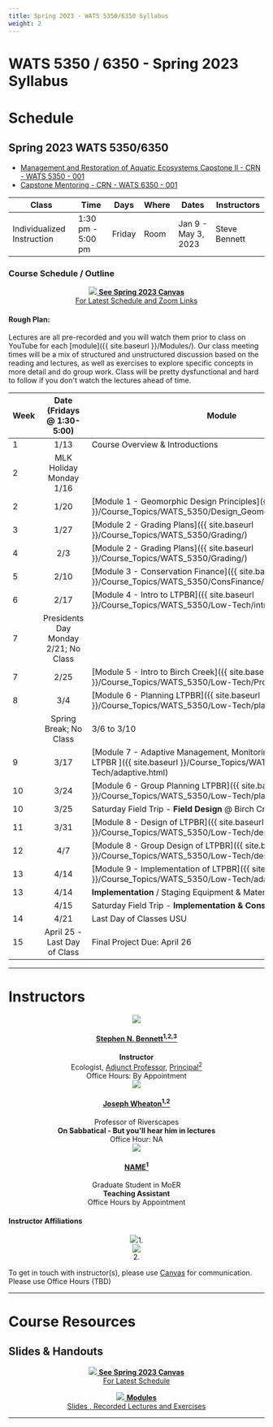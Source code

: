 ```yaml
---
title: Spring 2023 - WATS 5350/6350 Syllabus
weight: 2
---
```


# WATS 5350 / 6350 - Spring 2023 Syllabus



# Schedule

## Spring 2023 WATS 5350/6350
<!--- Don't forget to update CRNs and link --->
- [Management and Restoration of Aquatic Ecosystems Capstone II - CRN - WATS 5350 - 001]()
- [Capstone Mentoring - CRN - WATS 6350 - 001]()



| Class     | Time              | Days | Where                     | Dates                 |  Instructors                                                                                         |
|----------|-------------------|------|---------------------------|-----------------------------|-----------------------------------------------------------------------------------------------------|
| Individualized Instruction | 1:30 pm - 5:00 pm | Friday | Room   | Jan 9 - May 3,  2023 | Steve Bennett |



### Course Schedule / Outline


<div align="center">
<a class="hollow button" href="" target="blank"><img src="{{ site.baseurl }}/assets/images/canvas_logo.png">  <b>See Spring 2023 Canvas</b><br> For Latest Schedule and Zoom Links</a>
</div>

#### Rough Plan:

Lectures are all pre-recorded and you will watch them prior to class on YouTube for each [module]({{ site.baseurl }}/Modules/). Our class meeting times will be a mix of structured and unstructured discussion based on the reading and lectures, as well as exercises to explore specific concepts in more detail and do group work. Class will be pretty dysfunctional and hard to follow if you don't watch the lectures ahead of time.   

| Week |                 Date (Fridays @ 1:30-5:00)                 | Module                                           |
| ---- | :----------------------------------: | ------------------------------------------------ |
| 1    |                 1/13                 |  Course Overview & Introductions  |
| 2    |       MLK Holiday Monday 1/16        |                                                  |
| 2    |                 1/20                 | [Module 1 - Geomorphic Design Principles]({{ site.baseurl }}/Course_Topics/WATS_5350/Design_Geomorphic_Principles.html)  |
| 3    |                 1/27                 | [Module 2 - Grading Plans]({{ site.baseurl }}/Course_Topics/WATS_5350/Grading/)  |
| 4    |                 2/3                  | [Module 2 - Grading Plans]({{ site.baseurl }}/Course_Topics/WATS_5350/Grading/)  |
| 5    |                 2/10                 | [Module 3 - Conservation Finance]({{ site.baseurl }}/Course_Topics/WATS_5350/ConsFinance/) |
| 6    |                 2/17                 | [Module 4 - Intro to LTPBR]({{ site.baseurl }}/Course_Topics/WATS_5350/Low-Tech/intro.html)  |
| 7    | Presidents Day Monday 2/21; No Class |                                                  |
| 7    |                 2/25                 | [Module 5 - Intro to Birch Creek]({{ site.baseurl }}/Course_Topics/WATS_5350/Low-Tech/Projects/birch/)  |
| 8    |                 3/4                  | [Module 6 - Planning LTPBR]({{ site.baseurl }}/Course_Topics/WATS_5350/Low-Tech/planning.html) |
|     | Spring Break; No Class |      3/6 to 3/10                                            |
| 9    |                 3/17                 | [Module 7 -  Adaptive Management, Monitoring and Permitting of LTPBR ]({{ site.baseurl }}/Course_Topics/WATS_5350/Low-Tech/adaptive.html) |
| 10   |                 3/24                 | [Module 6 - Group Planning LTPBR]({{ site.baseurl }}/Course_Topics/WATS_5350/Low-Tech/planning.html) |
| 10   |                 3/25                 |    Saturday Field Trip - **Field Design** @ Birch Creek                                          |
| 11   |                 3/31                | [Module 8 - Design of LTPBR]({{ site.baseurl }}/Course_Topics/WATS_5350/Low-Tech/design.html) |
| 12   |                 4/7                 | [Module 8 - Group Design of LTPBR]({{ site.baseurl }}/Course_Topics/WATS_5350/Low-Tech/design.html) |
| 13   |                 4/14                  | [Module 9 - Implementation of LTPBR]({{ site.baseurl }}/Course_Topics/WATS_5350/Low-Tech/adaptive.html) |
| 13   |                 4/14                 | **Implementation** / Staging Equipment & Materials  |
|    |                 4/15                 |    Saturday Field Trip - **Implementation & Construction**                             |
| 14   |                 4/21                 |     Last Day of Classes USU                                           |
| 15   |               April 25 - Last Day of Class                  |     Final Project Due: April 26                                         |





------
# Instructors

<div class="row small-up-2 medium-up-2 large-up-4" align="center">

  <div class="column column-block">
    <a href="https://www.researchgate.net/profile/Stephen_Bennett8"><img src="https://lowtechpbr.restoration.usu.edu/assets/images/people/bennett-round_orig.png"></a>
    <h4><a href="https://www.researchgate.net/profile/Stephen_Bennett8">Stephen N. Bennett<sup>1,2,3</sup></a></h4>
    <b>Instructor</b><br>
    Ecologist, <a href="https://qcnr.usu.edu/directory/bennett_stephen">Adjunct Professor</a>, <a href="https://www.anabranchsolutions.com/stephen-bennett.html">Principal<sup>2</sup></a><br>
    Office Hours:  By Appointment
  </div>

  <div class="column column-block">
    <a href="https://www.researchgate.net/profile/Joseph_Wheaton"><img src="{{ site.baseurl }}/assets/images/people/JoeWheaton.png"></a>
    <h4><a href="http://joewheaton.org">Joseph Wheaton<sup>1,2</sup></a></h4>
    Professor of Riverscapes<br>
   <b>On Sabbatical - But you'll hear him in lectures </b><br>
   Office Hour: NA
  </div>

  <div class="column column-block">
    <a href="https://qcnr.usu.edu/wats/people/graduates/"><img src="{{ site.baseurl }}/assets/images/people/"></a>
    <h4><a href="">NAME<sup>1</sup></a></h4>
    Graduate Student in MoER<br>
   <b>Teaching Assistant</b><br>
   Office Hours by Appointment
  </div>


</div>

#### Instructor Affiliations

<div class="row small-up-2 medium-up-2 large-up-5" align="center">

  <div class="column column-block">
    <a href="https://qcnr.usu.edu/wats/index"><img src="{{ site.baseurl }}/assets/images/logos/USU.png"></a>1. 
  </div>

  <div class="column column-block">
	<a href="http://www.anabranchsolutions.com"><img src="{{ site.baseurl }}/assets/images/logos/anabranch.png"></a><br>2. 
  </div>


</div>



To get in touch with instructor(s), please use [Canvas](https://usu.instructure.com/courses/) for communication. 
Please use Office Hours (TBD) <i class="fa fa-search" aria-hidden="true"></i>




--------
# Course Resources


## Slides & Handouts



<div align="center">
<a class="hollow button" href="https://usu.instructure.com/courses/" target="blank"><img src="{{ site.baseurl }}/assets/images/canvas_logo.png">  <b>See Spring 2023 Canvas</b><br> For Latest Schedule</a>

<a class="hollow button" href="{{ site.baseurl }}/Course_Topics/WATS_5350/"><img src="{{ site.baseurl }}/assets/images/presentation.png"> <b>Modules</b> <br> Slides  <i class="fa fa-file-pdf-o" aria-hidden="true"></i>, Recorded Lectures <i class="fa fa-youtube-play" aria-hidden="true"></i> and Exercises </a>



</div>



---------

<!-----

# The  Students and Their Work

## 2023 Cohort

Their hard work is showcased in some of their course websites below.

| Student               | Student Status and Department | Course Website                                                                  |
|-----------------------|-----------------------------|---------------------------------------------------------------------------------|
| [Triton Abeyta](https://sites.google.com/view/tritonabeytawats5150/home?authuser=0)         | Undergrad in WATS           |     [![site]({{ site.baseurl }}/assets/images/people/2021/Triton.png)](https://sites.google.com/view/tritonabeytawats5150/home?authuser=0){:target="_blank"}          |
| [Jens Ammon](https://jensammon5.wixsite.com/jens/fluvial-geomorphology)            | Undergrad in WATS           |    [![site]({{ site.baseurl }}/assets/images/people/2021/Jens.png)](https://jensammon5.wixsite.com/jens/fluvial-geomorphology){:target="_blank"}                    |
| [Alec Andretti](https://sites.google.com/aggiemail.usu.edu/alec-arditti-fluvial/home?authuser=0)         | Graduate in WATS            | [![site]({{ site.baseurl }}/assets/images/people/2021/Alec.png)](https://sites.google.com/aggiemail.usu.edu/alec-arditti-fluvial/home?authuser=0){:target="_blank"} |
| [Devin Baumer](https://baumdevi.wixsite.com/dbaumer)          | Graduate in WATS            |  [![site]({{ site.baseurl }}/assets/images/people/2021/Devin.png)](https://baumdevi.wixsite.com/dbaumer){:target="_blank"}                                            |
| [Gabe Benitez](https://gavabe45.wixsite.com/website)          | Graduate in CEE             |   [![site]({{ site.baseurl }}/assets/images/people/2021/Gabe.png)](https://gavabe45.wixsite.com/website){:target="_blank"}                                           |
| [Bryce Bollinger](https://sites.google.com/aggiemail.usu.edu/bryce-5150/home?authuser=0)       | Undergrad in  WATS          |   [![site]({{ site.baseurl }}/assets/images/people/2021/Bryce.png)](https://sites.google.com/aggiemail.usu.edu/bryce-5150/home?authuser=0){:target="_blank"}          |
| [Haley Canham](https://sites.google.com/aggiemail.usu.edu/hcanham-fluvial/home?authuser=0)          | Graduate in CEE             |   [![site]({{ site.baseurl }}/assets/images/people/2021/Haley.png)](https://sites.google.com/aggiemail.usu.edu/hcanham-fluvial/home?authuser=0){:target="_blank"}     |
| [Amy Carmellini](https://sites.google.com/aggiemail.usu.edu/fluv/home?authuser=0)        | Graduate in CEE             |    [![site]({{ site.baseurl }}/assets/images/people/2021/Amy.png)](https://sites.google.com/aggiemail.usu.edu/fluv/home?authuser=0){:target="_blank"}               |
| [Jeffrey Chandler](https://sites.google.com/view/jeffreycgeomorphology/home?authuser=0)      | Undergrad in WILD           |   [![site]({{ site.baseurl }}/assets/images/people/2021/Jeffrey.png)](https://sites.google.com/view/jeffreycgeomorphology/home?authuser=0){:target="_blank"}            |
| [Casey Choate](https://cchoate2.wixsite.com/fluvial)          | Undergrad in WATS           |     [![site]({{ site.baseurl }}/assets/images/people/2021/Casey.png)](https://cchoate2.wixsite.com/fluvial){:target="_blank"}                                         |
| [Daniel Cremin-Thurber](https://danielthurber.weebly.com/fluvial-geomorphology) | Graduate in CEE             |      [![site]({{ site.baseurl }}/assets/images/people/2021/Daniel.png)](https://danielthurber.weebly.com/fluvial-geomorphology){:target="_blank"}                      |
| [Denny Haynes ](https://fluvialhaynes.weebly.com/)         | Graduate in WATS            |      [![site]({{ site.baseurl }}/assets/images/people/2021/Denny.png)](https://fluvialhaynes.weebly.com/){:target="_blank"}                                           |
| [Lauren Herbine](https://sites.google.com/aggiemail.usu.edu/lauren-herbine-fluvgeomorph/home )        | Graduate in WATS            |   [![site]({{ site.baseurl }}/assets/images/people/2021/Lauren.png)](https://sites.google.com/aggiemail.usu.edu/lauren-herbine-fluvgeomorph/home){:target="_blank"}   |
| [Megh Raj](https://fluvialtalk.weebly.com/)              | Graduate in CEE             |     [![site]({{ site.baseurl }}/assets/images/people/2021/Megh.png)](https://fluvialtalk.weebly.com/){:target="_blank"}                                              |
| [Carter Lybeck](https://sites.google.com/view/fluvialgeomorphology/home?authuser=0)         | Undergrad in WATS           |    [![site]({{ site.baseurl }}/assets/images/people/2021/Carter.png)](https://sites.google.com/view/fluvialgeomorphology/home?authuser=0){:target="_blank"}            |
| [Kathryn Ann Margetts](https://sites.google.com/view/kat-sd/home?authuser=0)  | Graduate in CEE             |      [![site]({{ site.baseurl }}/assets/images/people/2021/Kat.png)](https://sites.google.com/view/kat-sd/home?authuser=0){:target="_blank"}                        |
| [Manisha Panthi](https://waterinaction.wordpress.com/rivers/ )        | Graduate in CEE             |   [![site]({{ site.baseurl }}/assets/images/people/2021/Manisha.png)](https://waterinaction.wordpress.com/rivers/){:target="_blank"}                                   |
| [Anna Paulding](https://geology3a.weebly.com/)         | Graduate in CEE             |    [![site]({{ site.baseurl }}/assets/images/people/2021/Anna.png)](https://geology3a.weebly.com/){:target="_blank"}                                                 |
| [Tansy Remiszewski](https://www.tansyremiszewski.com/fluvialgeomorphology)     | Graduate in WATS            |     [![site]({{ site.baseurl }}/assets/images/people/2021/Tansy.png)](https://www.tansyremiszewski.com/fluvialgeomorphology){:target="_blank"}                        |
| [Shelby Sawyer](https://sites.google.com/view/shelbysawyer/home?authuser=0)         | Graduate in WATS            |        [![site]({{ site.baseurl }}/assets/images/people/2021/Shelby.png)](https://sites.google.com/view/shelbysawyer/home?authuser=0){:target="_blank"}                |
| [Clark Taylor](https://sites.google.com/view/clark-taylor-wats-5150/home?authuser=0)          | Undergrad in GEO            |    [![site]({{ site.baseurl }}/assets/images/people/2021/Clark.png)](https://sites.google.com/view/clark-taylor-wats-5150/home?authuser=0){:target="_blank"}          |

--->